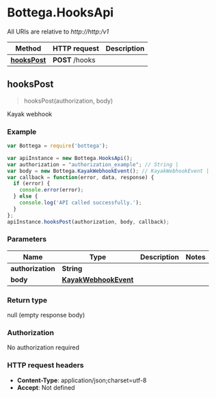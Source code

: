 # Bottega.HooksApi

All URIs are relative to *http://http:/v1*

Method | HTTP request | Description
------------- | ------------- | -------------
[**hooksPost**](HooksApi.md#hooksPost) | **POST** /hooks | 



## hooksPost

> hooksPost(authorization, body)



Kayak webhook

### Example

```javascript
var Bottega = require('bottega');

var apiInstance = new Bottega.HooksApi();
var authorization = "authorization_example"; // String | 
var body = new Bottega.KayakWebhookEvent(); // KayakWebhookEvent | 
var callback = function(error, data, response) {
  if (error) {
    console.error(error);
  } else {
    console.log('API called successfully.');
  }
};
apiInstance.hooksPost(authorization, body, callback);
```

### Parameters



Name | Type | Description  | Notes
------------- | ------------- | ------------- | -------------
 **authorization** | **String**|  | 
 **body** | [**KayakWebhookEvent**](KayakWebhookEvent.md)|  | 

### Return type

null (empty response body)

### Authorization

No authorization required

### HTTP request headers

- **Content-Type**: application/json;charset=utf-8
- **Accept**: Not defined

